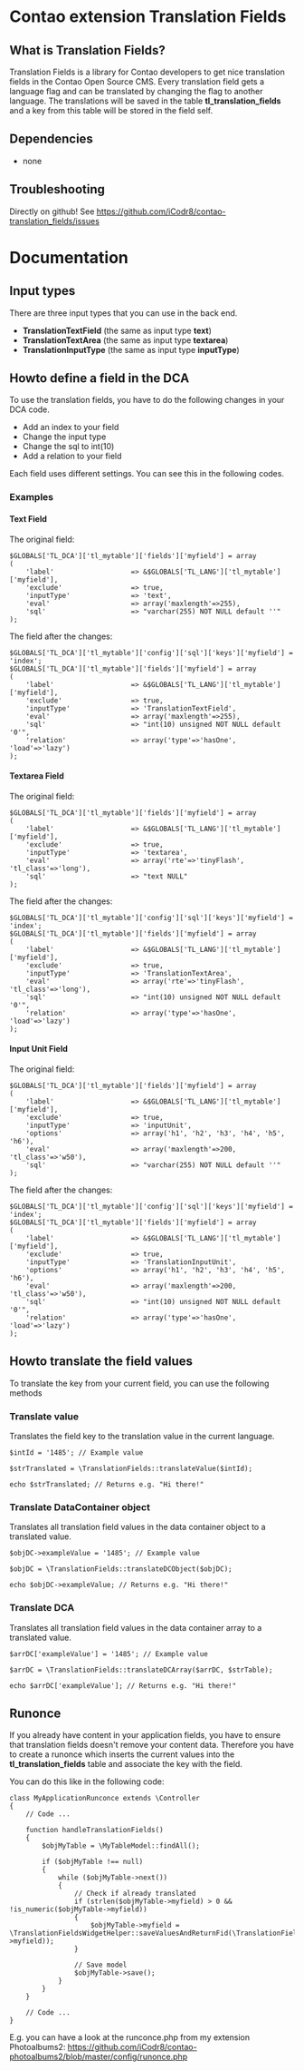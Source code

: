 # Contao extension Translation Fields #
## What is Translation Fields? ##
Translation Fields is a library for Contao developers to get nice translation fields in the Contao Open Source CMS.
Every translation field gets a language flag and can be translated by changing the flag to another language. The translations will be saved in the table __tl_translation_fields__ and a key from this table will be stored in the field self.


## Dependencies ##
- none


## Troubleshooting ##
Directly on github! See https://github.com/iCodr8/contao-translation_fields/issues


# Documentation #


## Input types ##
There are three input types that you can use in the back end.
- __TranslationTextField__ (the same as input type __text__)
- __TranslationTextArea__ (the same as input type __textarea__)
- __TranslationInputType__ (the same as input type __inputType__)


## Howto define a field in the DCA ##
To use the translation fields, you have to do the following changes in your DCA code.
- Add an index to your field
- Change the input type
- Change the sql to int(10)
- Add a relation to your field

Each field uses different settings. You can see this in the following codes.


### Examples ###
#### Text Field ####
The original field:

	$GLOBALS['TL_DCA']['tl_mytable']['fields']['myfield'] = array
	(
		'label'                   => &$GLOBALS['TL_LANG']['tl_mytable']['myfield'],
		'exclude'                 => true,
		'inputType'               => 'text',
		'eval'                    => array('maxlength'=>255),
		'sql'                     => "varchar(255) NOT NULL default ''"
	);

The field after the changes:

	$GLOBALS['TL_DCA']['tl_mytable']['config']['sql']['keys']['myfield'] = 'index';
	$GLOBALS['TL_DCA']['tl_mytable']['fields']['myfield'] = array
	(
		'label'                   => &$GLOBALS['TL_LANG']['tl_mytable']['myfield'],
		'exclude'                 => true,
		'inputType'               => 'TranslationTextField',
		'eval'                    => array('maxlength'=>255),
		'sql'                     => "int(10) unsigned NOT NULL default '0'",
		'relation'                => array('type'=>'hasOne', 'load'=>'lazy')
	);


#### Textarea Field ####
The original field:

	$GLOBALS['TL_DCA']['tl_mytable']['fields']['myfield'] = array
	(
		'label'                   => &$GLOBALS['TL_LANG']['tl_mytable']['myfield'],
		'exclude'                 => true,
		'inputType'               => 'textarea',
		'eval'                    => array('rte'=>'tinyFlash', 'tl_class'=>'long'),
		'sql'                     => "text NULL"
	);

The field after the changes:

	$GLOBALS['TL_DCA']['tl_mytable']['config']['sql']['keys']['myfield'] = 'index';
	$GLOBALS['TL_DCA']['tl_mytable']['fields']['myfield'] = array
	(
		'label'                   => &$GLOBALS['TL_LANG']['tl_mytable']['myfield'],
		'exclude'                 => true,
		'inputType'               => 'TranslationTextArea',
		'eval'                    => array('rte'=>'tinyFlash', 'tl_class'=>'long'),
		'sql'                     => "int(10) unsigned NOT NULL default '0'",
		'relation'                => array('type'=>'hasOne', 'load'=>'lazy')
	);


#### Input Unit Field ####
The original field:

	$GLOBALS['TL_DCA']['tl_mytable']['fields']['myfield'] = array
	(
		'label'                   => &$GLOBALS['TL_LANG']['tl_mytable']['myfield'],
		'exclude'                 => true,
		'inputType'               => 'inputUnit',
		'options'                 => array('h1', 'h2', 'h3', 'h4', 'h5', 'h6'),
		'eval'                    => array('maxlength'=>200, 'tl_class'=>'w50'),
		'sql'                     => "varchar(255) NOT NULL default ''"
	);

The field after the changes:

	$GLOBALS['TL_DCA']['tl_mytable']['config']['sql']['keys']['myfield'] = 'index';
	$GLOBALS['TL_DCA']['tl_mytable']['fields']['myfield'] = array
	(
		'label'                   => &$GLOBALS['TL_LANG']['tl_mytable']['myfield'],
		'exclude'                 => true,
		'inputType'               => 'TranslationInputUnit',
		'options'                 => array('h1', 'h2', 'h3', 'h4', 'h5', 'h6'),
		'eval'                    => array('maxlength'=>200, 'tl_class'=>'w50'),
		'sql'                     => "int(10) unsigned NOT NULL default '0'",
		'relation'                => array('type'=>'hasOne', 'load'=>'lazy')
	);


## Howto translate the field values ##
To translate the key from your current field, you can use the following methods

### Translate value ###
Translates the field key to the translation value in the current language.

	$intId = '1485'; // Example value
	
	$strTranslated = \TranslationFields::translateValue($intId);
	
	echo $strTranslated; // Returns e.g. "Hi there!"


### Translate DataContainer object ###
Translates all translation field values in the data container object to a translated value.

	$objDC->exampleValue = '1485'; // Example value
	
	$objDC = \TranslationFields::translateDCObject($objDC);
	
	echo $objDC->exampleValue; // Returns e.g. "Hi there!"


### Translate DCA ###
Translates all translation field values in the data container array to a translated value.

	$arrDC['exampleValue'] = '1485'; // Example value
	
	$arrDC = \TranslationFields::translateDCArray($arrDC, $strTable);
	
	echo $arrDC['exampleValue']; // Returns e.g. "Hi there!"


## Runonce ##
If you already have content in your application fields, you have to ensure that translation fields doesn't remove your content data. Therefore you have to create a runonce which inserts the current values into the __tl_translation_fields__ table and associate the key with the field.

You can do this like in the following code:

	class MyApplicationRunconce extends \Controller
	{
		// Code ...
		
		function handleTranslationFields()
		{
			$objMyTable = \MyTableModel::findAll();
			
			if ($objMyTable !== null)
			{
				while ($objMyTable->next())
				{
					// Check if already translated
					if (strlen($objMyTable->myfield) > 0 && !is_numeric($objMyTable->myfield))
					{
						$objMyTable->myfield = \TranslationFieldsWidgetHelper::saveValuesAndReturnFid(\TranslationFieldsWidgetHelper::addValueToAllLanguages($objMyTable->myfield));
					}
					
					// Save model
					$objMyTable->save();
				}
			}
		}
		
		// Code ...
	}

E.g. you can have a look at the runconce.php from my extension Photoalbums2:
https://github.com/iCodr8/contao-photoalbums2/blob/master/config/runonce.php
